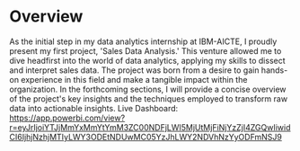 # Overview
As the initial step in my data analytics internship at IBM-AICTE, I proudly present my first project, 'Sales Data Analysis.' This venture allowed me to dive headfirst into the world of data analytics, applying my skills to dissect and interpret sales data. The project was born from a desire to gain hands-on experience in this field and make a tangible impact within the organization. In the forthcoming sections, I will provide a concise overview of the project's key insights and the techniques employed to transform raw data into actionable insights.
Live Dashboard: https://app.powerbi.com/view?r=eyJrIjoiYTJjMmYxMmYtYmM3ZC00NDFjLWI5MjUtMjFiNjYzZjI4ZGQwIiwidCI6IjhjNzhjMTIyLWY3ODEtNDUwMC05YzJhLWY2NDVhNzYyODFmNSJ9
